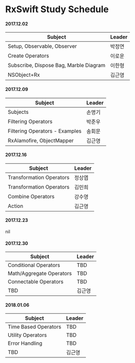 # RxSwift Study Schedule

#### <i class="icon-calendar"></i> 2017.12.02
| Subject                        | Leader              |
| ---------------------------- | ------------------
| Setup, Observable, Observer            | 박정연 |
| Create Operators            | 이로운 |
| Subscribe, Dispose Bag, Marble Diagram | 이한형 |
| NSObject+Rx | 김근영 |

#### <i class="icon-calendar"></i> 2017.12.09
| Subject                        | Leader              |
| ---------------------------- | ------------------
| Subjects                        | 손명기 |
| Filtering Operators            | 박준우 |
| Filtering Operators - Examples | 송회문 |
| RxAlamofire, ObjectMapper | 김근영 |


#### <i class="icon-calendar"></i> 2017.12.16
| Subject                        | Leader              |
| ---------------------------- | ------------------
| Transformation Operators     | 정상엽 |
| Transformation Operators       | 김민희 |
| Combine Operators | 강수영 |
| Action | 김근영 |

#### <i class="icon-calendar"></i> 2017.12.23
nil

#### <i class="icon-calendar"></i> 2017.12.30
| Subject                        | Leader              |
| ---------------------------- | ------------------
| Conditional Operators     | TBD |
| Math/Aggregate Operators       | TBD |
| Connectable Operators | TBD |
| TBD | 김근영 |

#### <i class="icon-calendar"></i> 2018.01.06
| Subject                        | Leader              |
| ---------------------------- | ------------------
| Time Based Operators     | TBD |
| Utility Operators       | TBD |
| Error Handling | TBD |
| TBD | 김근영 |
